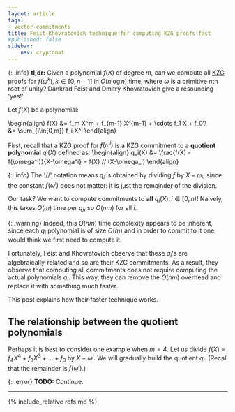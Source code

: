 ```yaml
---
layout: article
tags:
- vector-commitments
title: Feist-Khovratovich technique for computing KZG proofs fast
#published: false
sidebar:
    nav: cryptomat
---
```


{: .info}
**tl;dr:** Given a polynomial $f(X)$ of degree $m$, can we compute all [KZG](/2020/05/06/kzg-polynomial-commitments.html) proofs for $f(\omega^k), k\in[0,n-1]$ in $O(n\log{n})$ time, where $\omega$ is a primitive $n$th root of unity?
Dankrad Feist and Dmitry Khovratovich give a resounding 'yes!'

<!--more-->

<p hidden>$$
\def\Adv{\mathcal{A}}
\def\Badv{\mathcal{B}}
\def\vect#1{\mathbf{#1}}
$$</p>

Let $f(X)$ be a polynomial:

\begin{align}
    f(X) &= f_m X^m + f_{m-1} X^{m-1} + \cdots f_1 X + f_0\\\\\
         &= \sum_{i\in[0,m]} f_i X^i
\end{align}

First, recall that a KZG proof for $f(\omega^i)$ is a KZG commitment to a **quotient polynomial** $q_i(X)$ defined as:
\begin{align}
    q_i(X) &= \frac{f(X) - f(\omega^i)}{X-\omega^i} = f(X) // (X-\omega_i)
\end{align}

{: .info}
The '//' notation means $q_i$ is obtained by dividing $f$ by $X-\omega_i$, since the constant $f(\omega^i)$ does not matter: it is just the remainder of the division.

Our task? We want to compute commitments to **all** $q_i(X), i\in[0, n)$!
Naively, this takes $O(m)$ time per $q_i$, so $O(nm)$ for all $i$.

{: .warning}
Indeed, this $O(nm)$ time complexity appears to be inherent, since each $q_i$ polynomial is of size $O(m)$ and in order to commit to it one would think we first need to compute it.

Fortunately, Feist and Khovratovich observe that these $q_i$'s are algebraically-related and so are their KZG commitments.
As a result, they observe that computing all commitments does not require computing the actual polynomials $q_i$.
This way, they can remove the $O(nm)$ overhead and replace it with something much faster.

This post explains how their faster technique works.

## The relationship between the quotient polynomials

Perhaps it is best to consider one example when $m=4$.
Let us divide $f(X) = f_4 X^4 + f_3 X^3 + \dots + f_0$ by $X-\omega^i$.
We will gradually build the quotient $q_i$.
(Recall that the remainder is $f(\omega^i)$.)

{: .error}
**TODO:** Continue.

<!--
\begin{array}{cccccccccccccccc}
& f_4 X^4 & + & f_3 X^3 & + & f_2 X^2 & + & f_1 X & + & f_0 & // & (X-\omega^i) & & = & & ???
\end{array}

\begin{array}{cccccccccccccccc}
&  f_4 X^4 & + & f_3 X^3 & + & f_2 X^2 & + & f_1 X & + & f_0 & // & (X-\omega^i) & & = & & f_4 X^3\\\\\
& -f_4 X^4 & - & \omega^i f_4 X^3 & & & & & & & &                                & &   & & \\\\\
\hline\\\\\
\end{array}
-->

---

{% include_relative refs.md %}

